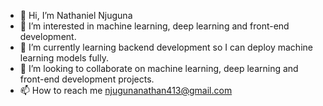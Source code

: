 - 👋 Hi, I’m Nathaniel Njuguna
- 👀 I’m interested in machine learning, deep learning and front-end development.
- 🌱 I’m currently learning backend development so I can deploy machine learning models fully.
- 💞️ I’m looking to collaborate on machine learning, deep learning and front-end development projects.
- 📫 How to reach me njugunanathan413@gmail.com
  

<!---
njugushdev/njugushdev is a ✨ special ✨ repository because its `README.md` (this file) appears on your GitHub profile.
You can click the Preview link to take a look at your changes.
--->

